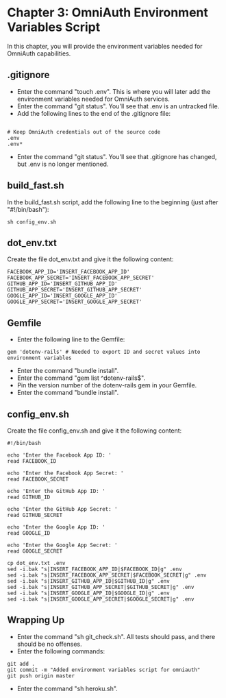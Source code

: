 # Chapter 3: OmniAuth Environment Variables Script

In this chapter, you will provide the environment variables needed for OmniAuth capabilities.

## .gitignore
* Enter the command "touch .env".  This is where you will later add the environment variables needed for OmniAuth services.
* Enter the command "git status".  You'll see that .env is an untracked file.
* Add the following lines to the end of the .gitignore file:
```

# Keep OmniAuth credentials out of the source code
.env
.env*
```
* Enter the command "git status".  You'll see that .gitignore has changed, but .env is no longer mentioned.

## build_fast.sh
In the build_fast.sh script, add the following line to the beginning (just after "#!/bin/bash"):
```
sh config_env.sh
```

## dot_env.txt
Create the file dot_env.txt and give it the following content:
```
FACEBOOK_APP_ID='INSERT_FACEBOOK_APP_ID'
FACEBOOK_APP_SECRET='INSERT_FACEBOOK_APP_SECRET'
GITHUB_APP_ID='INSERT_GITHUB_APP_ID'
GITHUB_APP_SECRET='INSERT_GITHUB_APP_SECRET'
GOOGLE_APP_ID='INSERT_GOOGLE_APP_ID'
GOOGLE_APP_SECRET='INSERT_GOOGLE_APP_SECRET'
```

## Gemfile
* Enter the following line to the Gemfile:
```
gem 'dotenv-rails' # Needed to export ID and secret values into environment variables
```
* Enter the command "bundle install".
* Enter the command "gem list ^dotenv-rails$".
* Pin the version number of the dotenv-rails gem in your Gemfile.
* Enter the command "bundle install".

## config_env.sh
Create the file config_env.sh and give it the following content:
```
#!/bin/bash

echo 'Enter the Facebook App ID: '
read FACEBOOK_ID

echo 'Enter the Facebook App Secret: '
read FACEBOOK_SECRET

echo 'Enter the GitHub App ID: '
read GITHUB_ID

echo 'Enter the GitHub App Secret: '
read GITHUB_SECRET

echo 'Enter the Google App ID: '
read GOOGLE_ID

echo 'Enter the Google App Secret: '
read GOOGLE_SECRET

cp dot_env.txt .env
sed -i.bak "s|INSERT_FACEBOOK_APP_ID|$FACEBOOK_ID|g" .env
sed -i.bak "s|INSERT_FACEBOOK_APP_SECRET|$FACEBOOK_SECRET|g" .env
sed -i.bak "s|INSERT_GITHUB_APP_ID|$GITHUB_ID|g" .env
sed -i.bak "s|INSERT_GITHUB_APP_SECRET|$GITHUB_SECRET|g" .env
sed -i.bak "s|INSERT_GOOGLE_APP_ID|$GOOGLE_ID|g" .env
sed -i.bak "s|INSERT_GOOGLE_APP_SECRET|$GOOGLE_SECRET|g" .env
```

## Wrapping Up
* Enter the command "sh git_check.sh".  All tests should pass, and there should be no offenses.
* Enter the following commands:
```
git add .
git commit -m "Added environment variables script for omniauth"
git push origin master
```
* Enter the command "sh heroku.sh".
